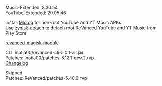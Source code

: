 Music-Extended: 8.30.54  
YouTube-Extended: 20.05.46  

Install [Microg](https://github.com/ReVanced/GmsCore/releases) for non-root YouTube and YT Music APKs  
Use [zygisk-detach](https://github.com/j-hc/zygisk-detach) to detach root ReVanced YouTube and YT Music from Play Store  

[revanced-magisk-module](https://github.com/j-hc/revanced-magisk-module)
  
CLI: inotia00/revanced-cli-5.0.1-all.jar  
Patches: inotia00/patches-5.12.1-dev.2.rvp  
[Changelog](https://github.com/inotia00/revanced-patches/releases/tag/v5.12.1-dev.2)  

Skipped:  
Patches: ReVanced/patches-5.40.0.rvp      
